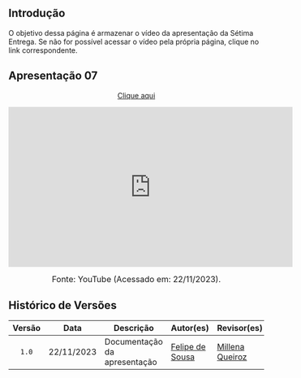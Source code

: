 ## Introdução

O objetivo dessa página é armazenar o vídeo da apresentação da Sétima Entrega. Se não for possível acessar o vídeo pela própria página, clique no link correspondente.

## Apresentação 07

<p style="text-align: center"><a href="https://youtu.be/xKn36UQxhkw" target="blanket">Clique aqui</a></p>

<p style="text-align: center"><iframe width="560" height="315" src="https://www.youtube.com/embed/xKn36UQxhkw?si=ndetPvw5ecS4Csi8" title="YouTube video player" frameborder="0" allow="accelerometer; autoplay; clipboard-write; encrypted-media; gyroscope; picture-in-picture; web-share" allowfullscreen></iframe></p>

<font size="3"><p style="text-align: center">Fonte: YouTube (Acessado em: 22/11/2023).</p></font>


## Histórico de Versões

| Versão | Data       | Descrição                    | Autor(es)                                     | Revisor(es) |
| :------: | :----------: | ---------------------------- | --------------------------------------------- | ----------- |
| `1.0`    | 22/11/2023 | Documentação da apresentação | [Felipe de Sousa](https://github.com/fsousac) | [Millena Queiroz](https://github.com/millenaqueiroz)
